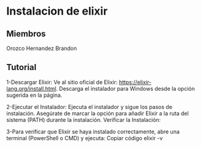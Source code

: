 # Instalacion de elixir

## Miembros
Orozco Hernandez Brandon 

## Tutorial 
1-Descargar Elixir:
Ve al sitio oficial de Elixir: https://elixir-lang.org/install.html.
Descarga el instalador para Windows desde la opción sugerida en la página.

2-Ejecutar el Instalador:
Ejecuta el instalador y sigue los pasos de instalación. Asegúrate de marcar la opción para añadir Elixir a la ruta del sistema (PATH) durante la instalación.
Verificar la Instalación:

3-Para verificar que Elixir se haya instalado correctamente, abre una terminal (PowerShell o CMD) y ejecuta:
Copiar código
elixir -v

